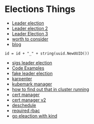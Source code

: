# Elections Things

- [Leader election](https://dev.to/sklarsa/how-to-add-kubernetes-powered-leader-election-to-your-go-apps-57jh)
- [Leader election 2](https://carlosbecker.com/posts/k8s-leader-election/)
- [Leader Election 3](https://taesunny.github.io/kubernetes/kubernetes-controllers-leader-election-with-go-library/)
- [worth to consider](https://github.com/kubernetes/kubernetes/blob/dff82dc0de47299ab66c83c626e08b245ab19037/cmd/kube-controller-manager/app/controllermanager.go#L255)
- [blog](https://dev.to/sklarsa/how-to-add-kubernetes-powered-leader-election-to-your-go-apps-57jh)

```snippets
id = id + "_" + string(uuid.NewUUID())
```

- [sigs leader election](https://github.com/search?q=org%3Akubernetes-sigs%20k8s.io%2Fclient-go%2Ftools%2Fleaderelection%2Fresourcelock&type=code)
- [Code Examples](https://github.com/kubernetes-sigs/descheduler/blob/fa3fb4e954f02e837068f73e7520a9cc02f8bc52/pkg/descheduler/leaderelection.go#L27)
- [fake leader election](https://github.com/kubernetes-sigs/controller-runtime/blob/91e102ffc63c9b415b177eee448316556fa8d315/pkg/leaderelection/fake/leader_election.go)
- [karpenter](https://github.com/kubernetes-sigs/karpenter/blob/c380935b0d9a14aca8b5925c6b276e88fb93f21f/pkg/operator/operator.go#L42)
- [kubemark manager](https://github.com/kubernetes-sigs/cluster-api-provider-kubemark/blob/main/main.go)
- [how to find out that in cluster running](https://github.com/kubernetes-sigs/controller-runtime/blob/91e102ffc63c9b415b177eee448316556fa8d315/pkg/leaderelection/leader_election.go)
- [cert manager](https://github.com/cert-manager/cert-manager/blob/027b692921688b0afd57916cc771878f7ed8532a/internal/apis/config/shared/types_leaderelection.go)
- [cert manager v2](https://github.com/cert-manager/cert-manager/blob/027b692921688b0afd57916cc771878f7ed8532a/pkg/webhook/server/server.go#L140)
- [deschedule](https://github.com/kubernetes-sigs/descheduler/blob/fa3fb4e954f02e837068f73e7520a9cc02f8bc52/pkg/descheduler/leaderelection.go#L41)
- [required rbac](https://carlosbecker.com/posts/k8s-leader-election/)
- [go eleaction with kind](https://github.com/olamilekan000/leader-election)
